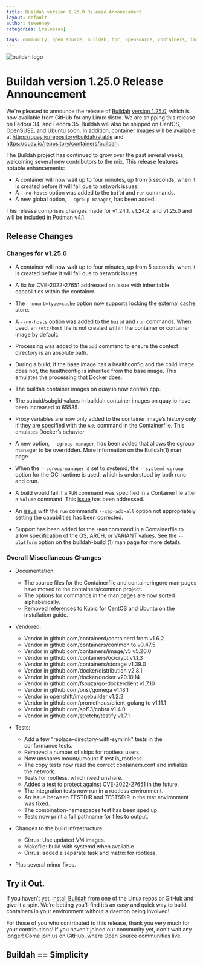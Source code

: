 ```yaml
---
title: Buildah version 1.25.0 Release Announcement
layout: default
author: tsweeney
categories: [releases]

tags: community, open source, buildah, hpc, opensource, containers, images, image
---
```

![buildah logo](https://buildah.io/images/buildah.png)

# Buildah version 1.25.0 Release Announcement

We're pleased to announce the release of [Buildah](https://github.com/containers/buildah) [version 1.25.0](https://github.com/containers/buildah/releases/tag/v1.25.0), which is now available from GitHub for any Linux distro.  We are shipping this release on Fedora 34, and Fedora 35.  Buildah will also be shipped on CentOS, OpenSUSE, and Ubuntu soon.  In addition, container images will be available at https://quay.io/repository/buildah/stable and https://quay.io/repository/containers/buildah.

The Buildah project has continued to grow over the past several weeks, welcoming several new contributors to the mix.  This release features notable enhancements: 
<!--readmore -->
 * A container will now wait up to four minutes, up from 5 seconds, when it is created before it will fail due to network issues.
 * A `--no-hosts` option was added to the `build` and `run` commands.  
 * A new global option, `--cgroup-manager`, has been added.

This release comprises changes made for v1.24.1, v1.24.2, and v1.25.0 and will be included in Podman v4.1.

## Release Changes

### Changes for v1.25.0
   * A container will now wait up to four minutes, up from 5 seconds, when it is created before it will fail due to network issues.
   * A fix for CVE-2022-27651 addressed an issue with inheritable capabilities within the container.
   * The `--mount=type=cache` option now supports locking the external cache store.
   * A `--no-hosts` option was added to the `build` and `run` commands.  When used, an `/etc/host` file is not created within the container or container image by default.
   * Processing was added to the `add` command to ensure the context directory is an absolute path.
   * During a build, if the base image has a healthconfig and the child image does not, the healthconfig is inherited from the base image.  This emulates the processing that Docker does.
   * The buildah container images on quay.io now contain cpp.
   * The subuid/subgid values in buildah container images on quay.io have been increased to 65535.

   * Proxy variables are now only added to the container image’s history only if they are specified with the `ARG` command in the Containerfile.  This emulates Docker’s behavior.
   * A new option, `--cgroup-manager`, has been added that allows the cgroup manager to be overridden.  More information on the Buildah(1) man page.
   * When the `--cgroup-manager` is set to systemd, the `--systemd-cgroup` option for the OCI runtime is used, which is understood by both runc and crun.
   * A build would fail if a `RUN` command was specified in a Containerfile after a `Volume` command.  This [issue](https://github.com/containers/buildah/issues/3281) has been addressed.
   * An [issue](https://github.com/containers/buildah/issues/3755) with the `run` command’s `--cap-add=all` option not appropriately setting the capabilities has been corrected.
   * Support has been added for the `FROM` command in a Containerfile to allow specification of the OS, ARCH, or VARIANT values.  See the `--platform` option on the buildah-build (1) man page for more details.

### Overall Miscellaneous Changes  
* Documentation:
   * The source files for the Containerfile and containeringore man pages have moved to the containers/common project.
   * The options for commands in the man pages are now sorted alphabetically.
   * Removed references to Kubic for CentOS and Ubuntu on the installation guide. 

* Vendored:
   * Vendor in github.com/containerd/containerd from v1.6.2
   * Vendor in github.com/containers/common to v0.47.5
   * Vendor in github.com/containers/image/v5 v5.20.0
   * Vendor in github.com/containers/ocicrypt v1.1.3
   * Vendor in github.com/containers/storage v1.39.0
   * Vendor in github.com/docker/distribution v2.8.1
   * Vendor in github.com/docker/docker v20.10.14
   * Vendor in github.com/fsouza/go-dockerclient v1.7.10
   * Vendor in github.com/onsi/gomega v1.18.1
   * Vendor in openshift/imagebuilder v1.2.2
   * Vendor in github.com/prometheus/client_golang to v1.11.1
   * Vendor in github.com/spf13/cobra v1.4.0
   * Vendor in github.com/stretchr/testify v1.7.1

* Tests:
   * Add a few "replace-directory-with-symlink" tests in the conformance tests.
   * Removed a number of skips for rootless users.
   * Now unshares mount/umount if test is_rootless.
   * The copy tests now read the correct containers.conf and initialize the network.
   * Tests for rootless, which need unshare.
   * Added a test to protect against CVE-2022-27651 in the future.
   * The integration tests now run in a rootless environment.
   * An issue between TESTDIR and TESTSDIR in the test environment was fixed.
   * The combination-namespaces test has been sped up.
   * Tests now print a full pathname for files to output.

* Changes to the build infrastructure:
   * Cirrus: Use updated VM images.
   * Makefile: build with systemd when available.
   * Cirrus: added a separate task and matrix for rootless.

* Plus several minor fixes.

## Try it Out.
 
If you haven’t yet, [install Buildah](https://github.com/containers/buildah/blob/master/install.md) from one of the Linux repos or GitHub and give it a spin.  We’re betting you'll find it’s an easy and quick way to build containers in your environment without a daemon being involved!

For those of you who contributed to this release, thank you very much for your contributions!  If you haven't joined our community yet, don't wait any longer!  Come join us on GitHub, where Open Source communities live.

## Buildah == Simplicity
